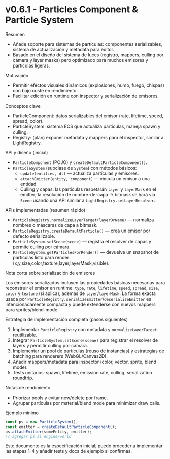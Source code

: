 # v0.6.1 - Particles Component & Particle System

Resumen

- Añade soporte para sistemas de partículas: componentes serializables, sistema de actualización y metadata para editor.
- Basado en el diseño del sistema de luces (registro, mappers, culling por cámara y layer masks) pero optimizado para muchos emisores y partículas ligeras.

Motivación

- Permitir efectos visuales dinámicos (explosiones, humo, fuego, chispas) con bajo coste en rendimiento.
- Facilitar edición en runtime con inspector y serialización de emisores.

Conceptos clave

- ParticleComponent: datos serializables del emisor (rate, lifetime, speed, spread, color).
- ParticleSystem: sistema ECS que actualiza partículas, maneja spawn y culling.
- Registry: (plan) exponer metadata y mappers para el inspector, similar a LightRegistry.

API y diseño (inicial)

- `ParticleComponent` (POJO) y `createDefaultParticleComponent()`.
- `ParticleSystem` (subclase de `System`) con métodos básicos:
  - `update(entities, dt)` — actualiza partículas y emisores.
  - `attachEmitter(entity, component)` — vincula un emisor a una entidad.
  - Culling y capas: las partículas respetarán `layer` y `layerMask` en el emitter; la resolución de nombre-de-capa → bitmask se hará vía `Scene` usando una API similar a `LightRegistry.setLayerResolver`.

APIs implementadas (resumen rápido)

- `ParticleRegistry.normalizeLayerTarget(layerOrName)` — normaliza nombres o máscaras de capa a bitmask.
- `ParticleRegistry.createDefaultParticle()` — crea un emisor por defecto serializable.
- `ParticleSystem.setScene(scene)` — registra el resolver de capas y permite culling por cámara.
- `ParticleSystem.getParticlesForRender()` — devuelve un snapshot de partículas listo para render (x,y,size,color,texture,layer,layerMask,visible).

Nota corta sobre serialización de emisores

Los emisores serializados incluyen las propiedades básicas necesarias para reconstruir el emisor en runtime: `type`, `rate`, `lifetime`, `speed`, `spread`, `size`, `color` y `texture` (si aplica), además de `layer`/`layerMask`. La forma exacta usada por `ParticleRegistry.serializeEmitter`/`deserializeEmitter` es intencionadamente compacta y puede extenderse con nuevos mappers para sprites/blend-mode.

Estrategia de implementación completa (pasos siguientes)

1. Implementar `ParticleRegistry` con metadata y `normalizeLayerTarget` reutilizable.
2. Integrar `ParticleSystem.setScene(scene)` para registrar el resolver de layers y permitir culling por cámara.
3. Implementar un pool de partículas (reuso de instancias) y estrategias de batching para renderers (WebGL/Canvas2D).
4. Añadir mappers/metadata para inspector (color, vector, sprite, blend mode).
5. Tests unitarios: spawn, lifetime, emission rate, culling, serialization roundtrip.

Notas de rendimiento

- Priorizar pools y evitar new/delete por frame.
- Agrupar partículas por material/blend mode para minimizar draw calls.

Ejemplo mínimo

```ts
const ps = new ParticleSystem();
const emitter = createDefaultParticleComponent();
ps.attachEmitter(someEntity, emitter);
// agregar ps al engine/world
```

Este documento es la especificación inicial; puedo proceder a implementar las etapas 1-4 y añadir tests y docs de ejemplo si confirmas.
